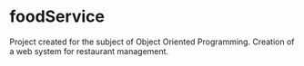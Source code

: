 # foodService
Project created for the subject of Object Oriented Programming. Creation of a web system for restaurant management.
